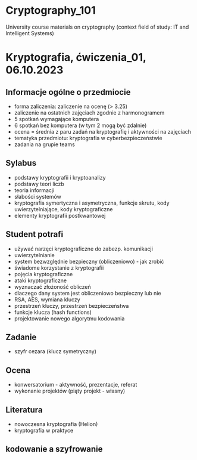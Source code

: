 # Cryptography_101
University course materials on cryptography (context field of study: IT and Intelligent Systems)

# Kryptografia, ćwiczenia_01, 06.10.2023

## Informacje ogólne o przedmiocie

* forma zaliczenia: zaliczenie na ocenę (> 3.25)
* zaliczenie na ostatnich zajęciach zgodnie z harmonogramem
* 5 spotkań wymagające komputera
* 6 spotkań bez komputera (w tym 2 mogą być zdalnie)
* ocena = średnia z paru zadań na kryptografię i aktywności na zajęciach
* tematyka przedmiotu: kryptografia w cyberbezpieczeństwie
* zadania na grupie teams

## Sylabus

* podstawy kryptografii i kryptoanalizy
* podstawy teori liczb
* teoria informacji
* słabości systemów
* kryptografia symertyczna i asymetryczna, funkcje skrutu, kody uwierzytelniające, kody kryptograficzne
* elementy kryptografii postkwantowej

## Student potrafi

* używać narzęci kryptograficzne do zabezp. komunikacji
* uwierzytelnianie
* system bezwzględnie bezpieczny (obliczeniowo) - jak zrobić
* świadome korzystanie z kryptografii
* pojęcia kryptograficzne
* ataki kryptograficzne
* wyznaczać złożoność obliczeń
* dlaczego dany system jest obliczeniowo bezpieczny lub nie
* RSA, AES, wymiana kluczy
* przestrzeń kluczy, przestrzeń bezpieczeństwa
* funkcje klucza (hash functions)
* projektowanie nowego algorytmu kodowania

## Zadanie

* szyfr cezara (klucz symetryczny)

## Ocena

* konwersatorium - aktywność, prezentacje, referat
* wykonanie projektów (piąty projekt - własny)

## Literatura

* nowoczesna kryptografia (Helion)
* kryptografia w praktyce

## kodowanie a szyfrowanie
